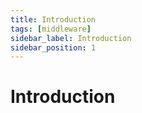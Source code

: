 ```yaml
---
title: Introduction
tags: [middleware]
sidebar_label: Introduction
sidebar_position: 1
---
```


# Introduction
